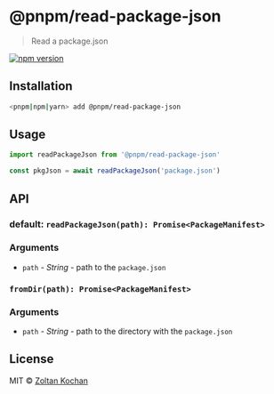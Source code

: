 # @pnpm/read-package-json

> Read a package.json

<!--@shields('npm')-->
[![npm version](https://img.shields.io/npm/v/@pnpm/read-package-json.svg)](https://www.npmjs.com/package/@pnpm/read-package-json)
<!--/@-->

## Installation

```sh
<pnpm|npm|yarn> add @pnpm/read-package-json
```

## Usage

```ts
import readPackageJson from '@pnpm/read-package-json'

const pkgJson = await readPackageJson('package.json')
```

## API

### default: `readPackageJson(path): Promise<PackageManifest>`

### Arguments

- `path` - _String_ - path to the `package.json`

### `fromDir(path): Promise<PackageManifest>`

### Arguments

- `path` - _String_ - path to the directory with the `package.json`

## License

MIT © [Zoltan Kochan](https://www.kochan.io/)
